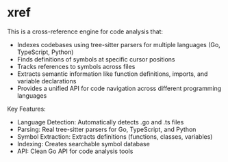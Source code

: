 # xref

This is a cross-reference engine for code analysis that:

- Indexes codebases using tree-sitter parsers for multiple languages (Go, TypeScript, Python)
- Finds definitions of symbols at specific cursor positions
- Tracks references to symbols across files
- Extracts semantic information like function definitions, imports, and variable declarations
- Provides a unified API for code navigation across different programming languages

Key Features:

- Language Detection: Automatically detects .go and .ts files
- Parsing: Real tree-sitter parsers for Go, TypeScript, and Python
- Symbol Extraction: Extracts definitions (functions, classes, variables)
- Indexing: Creates searchable symbol database
- API: Clean Go API for code analysis tools
